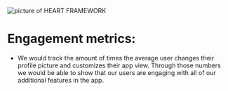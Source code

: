 ![picture of HEART FRAMEWORK](test/HEART.jpg)


# Engagement metrics: 
  - We would track the amount of times the average user changes their profile picture and customizes their app view. Through those numbers we would be able to show that our users are engaging with all of our additional features in the app.

